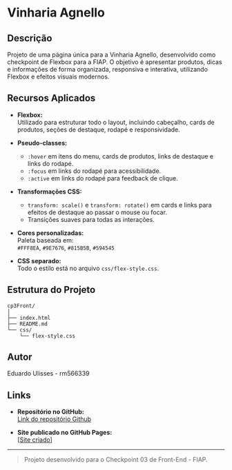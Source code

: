 # Vinharia Agnello

## Descrição

Projeto de uma página única para a Vinharia Agnello, desenvolvido como checkpoint de Flexbox para a FIAP. O objetivo é apresentar produtos, dicas e informações de forma organizada, responsiva e interativa, utilizando Flexbox e efeitos visuais modernos.

## Recursos Aplicados

- **Flexbox:**  
  Utilizado para estruturar todo o layout, incluindo cabeçalho, cards de produtos, seções de destaque, rodapé e responsividade.

- **Pseudo-classes:**  
  - `:hover` em itens do menu, cards de produtos, links de destaque e links do rodapé.
  - `:focus` em links do rodapé para acessibilidade.
  - `:active` em links do rodapé para feedback de clique.

- **Transformações CSS:**  
  - `transform: scale()` e `transform: rotate()` em cards e links para efeitos de destaque ao passar o mouse ou focar.
  - Transições suaves para todas as interações.

- **Cores personalizadas:**  
  Paleta baseada em:  
  `#FFF8EA`, `#9E7676`, `#815B5B`, `#594545`

- **CSS separado:**  
  Todo o estilo está no arquivo `css/flex-style.css`.

## Estrutura do Projeto

```
cp3Front/
│
├── index.html
├── README.md
└── css/
    └── flex-style.css
```

## Autor

Eduardo Ulisses - rm566339

## Links

- **Repositório no GitHub:**  
  [Link do repositório Github](https://github.com/UlissesE/cp3Front)

- **Site publicado no GitHub Pages:**  
  [[Site criado](https://ulissese.github.io/cp3Front/)]

---

> Projeto desenvolvido para o Checkpoint 03 de Front-End - FIAP.
